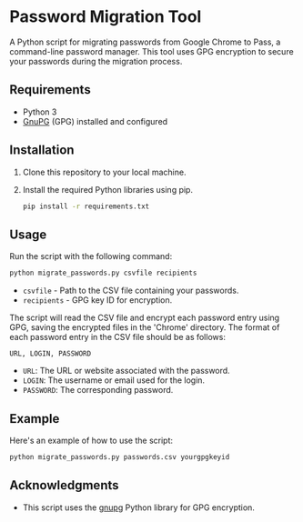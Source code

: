# Password Migration Tool

A Python script for migrating passwords from Google Chrome to Pass, a command-line password manager. This tool uses GPG
encryption to secure your passwords during the migration process.

## Requirements

- Python 3
- [GnuPG](https://gnupg.org/) (GPG) installed and configured

## Installation

1. Clone this repository to your local machine.

2. Install the required Python libraries using pip.

   ```bash
   pip install -r requirements.txt
   ```

## Usage

Run the script with the following command:

```bash
python migrate_passwords.py csvfile recipients
```

- `csvfile` - Path to the CSV file containing your passwords.
- `recipients` - GPG key ID for encryption.

The script will read the CSV file and encrypt each password entry using GPG, saving the encrypted files in the 'Chrome'
directory. The format of each password entry in the CSV file should be as follows:

```plaintext
URL, LOGIN, PASSWORD
```

- `URL`: The URL or website associated with the password.
- `LOGIN`: The username or email used for the login.
- `PASSWORD`: The corresponding password.

## Example

Here's an example of how to use the script:

```bash
python migrate_passwords.py passwords.csv yourgpgkeyid
```

## Acknowledgments

- This script uses the [gnupg](https://pypi.org/project/python-gnupg/) Python library for GPG encryption.

